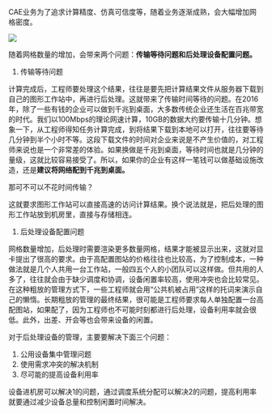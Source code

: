 CAE业务为了追求计算精度、仿真可信度等，随着业务逐渐成熟，会大幅增加网格密度。

![](http://osivibnve.bkt.clouddn.com/17-7-4/83627239.jpg)

随着网格数量的增加，会带来两个问题：**传输等待问题和后处理设备配置问题。**

1. 传输等待问题

计算完成后，工程师要处理这个结果，往往是要先把计算结果文件从服务器下载到自己的图形工作站中，再进行后处理。这就带来了传输时间等待的问题。在2016年，除了一些有钱的企业可以做到千兆到桌面，大多数传统企业还生活在百兆带宽的时代。我们以100Mbps的理论网速计算，10GB的数据大约要传输十几分钟。想象一下，从工程师得知任务计算完成，到将结果下载到本地可以打开，往往要等待几分钟到半个小时不等。这段下载文件的时间对企业来说是不产生价值的，对工程师来说也是一个非常差的体验。如果换做是千兆到桌面，等待时间也就是几分钟的量级，这就比较容易接受了。所以，如果你的企业有这样一笔钱可以做基础设施改造，还是**建议将网络配到千兆到桌面。**

那可不可以不花时间传输？

这就要求图形工作站可以直接高速的访问计算结果。换个说法就是，把后处理的图形工作站放到机房里，直接与存储相连。

1. 后处理设备配置问题

网格数量增加，后处理时需要渲染更多数量网格，结果才能被显示出来，这就对显卡提出了很高的要求。由于高配置图站的价格往往也比较高，为了控制成本，一种做法就是几个人共用一台工作站，一般四五个人的小团队可以这样做。但共用的人多了，往往就会由于缺少调度和协调，设备闲置率较高，使用冲突也会比较常见。在这种粗放的管理方式下，一些工程师就会用“公共机被占用”这样的托词来演示自己的懒惰。长期粗放的管理的最终结果，很可能是工程师要求每人单独配置一台高配图站，如果配了，因为工程师也不可能时刻都进行后处理，设备利用率就会很低。此外，出差、开会等也会带来设备的闲置。

对于后处理设备的管理，主要要解决下面三个问题：

1. 公用设备集中管理问题
2. 使用需求冲突的解决机制
3. 尽可能的提高设备利用率

设备进机房可以解决1的问题，通过调度系统分配可以解决2的问题，提高利用率就要通过减少设备总量和控制闲置时间解决。

